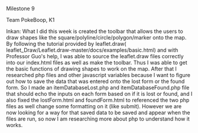 Milestone 9

Team PokeBoop, K1

Inkan:
What I did this week is created the toolbar that allows the users to draw shapes like the square/polyline/circle/polygon/marker onto the map. By following the tutorial provided by leaflet.draw( leaflet_Draw/Leaflet.draw-master/docs/examples/basic.html) and with Professor Guo's help, I was able to source the leaflet.draw files correctly into our index.html files as well as make the toolbar. Thus I was able to get the basic functions of drawing shapes to work on the map. After that I researched php files and other javascript variables because I want to figure out how to save the data that was entered onto the lost form or the found form. So I made an itemDatabaseLost.php and itemDatabaseFound.php file that should echo the inputs on each form based on if it is lost or found, and I also fixed the lostForm.html and foundForm.html to referenced the two php files as well change some formatting on it (like submit). However we are now looking for a way for that saved data to be saved and appear when the files are run, so now I am researching more about php to understand how it works.